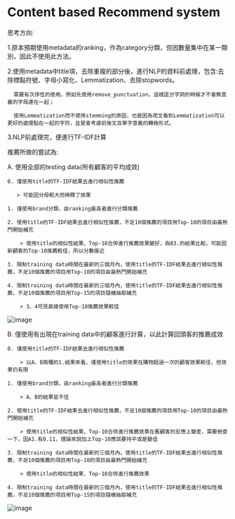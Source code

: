 # Content based Recommend system
思考方向:

1.原本預期使用metadata的ranking，作為category分類，但因數量集中在某一類別，因此不使用此方法。

2.使用metadata中title項，去除重複的部分後，進行NLP的資料前處理，包含:去除標點符號、字母小寫化、Lemmatization、去除stopwords。

      需要有次序性的使用，例如先使用remove_punctuation，這樣區分字詞的時候才不會無意義的字母連在一起；
      
      使用Lemmatization而不使用stemming的原因，也是因為爬文看到Lemmatization可以更好的處理黏在一起的字符，且是會考慮前後文及單字意義的轉換形式。
      
3.NLP前處理完，便進行TF-IDF計算

推薦所做的嘗試為:

A. 使用全部的testing data(所有顧客的平均成效)

    0. 僅使用title的TF-IDF結果去進行相似性推薦
         
       > 可能因分母較大而稀釋了效果
    
    1. 僅使用brand分類，由ranking最高者進行分類推薦
    
    2. 使用title的TF-IDF結果去進行相似性推薦，不足10個推薦的項目用Top-10的項目由最熱門開始補充
    
        > 使用title的相似性結果、Top-10合併進行推薦效果變好，與B3.的結果比較，可能因新顧客的Top-10推薦較佳，所以分數接近
        
    3. 限制training data時間在最新的三個月內，使用title的TF-IDF結果去進行相似性推薦，不足10個推薦的項目用Top-10的項目由最熱門開始補充
    
    4. 限制training data時間在最新的三個月內，使用title的TF-IDF結果去進行相似性推薦，不足10個推薦的項目用Top-15的項目隨機抽取補充
    
        > 3、4可見直接使用Top-10推薦效果較佳
        
![image](https://user-images.githubusercontent.com/49614247/147875800-85c979a5-30c4-4b1a-9f94-5c42482b568a.png)

B. 僅使用有出現在training data中的顧客進行計算，以此計算回頭客的推薦成效

    0. 僅使用title的TF-IDF結果去進行相似性推薦
    
        > 以A、B兩種的1.結果來看，僅使用title的效果在購物超過一次的顧客效果較佳，但效果仍有限
        
    1. 僅使用brand分類，由ranking最高者進行分類推薦
    
        > A、B的結果皆不佳
        
    2. 使用title的TF-IDF結果去進行相似性推薦，不足10個推薦的項目用Top-10的項目由最熱門開始補充
    
        > 使用title的相似性結果、Top-10合併進行推薦效果在舊顧客的反應上變差，需要檢查一下，因A1.有0.11，理論來說加上Top-10應該要持平或是變佳
        
    3. 限制training data時間在最新的三個月內，使用title的TF-IDF結果去進行相似性推薦，不足10個推薦的項目用Top-10的項目由最熱門開始補充
    
        > 使用title的相似性結果、Top-10合併進行推薦效果
        
    4. 限制training data時間在最新的三個月內，使用title的TF-IDF結果去進行相似性推薦，不足10個推薦的項目用Top-15的項目隨機抽取補充
    
![image](https://user-images.githubusercontent.com/49614247/147875807-9e9ba56c-e383-40e5-b0fd-91f971df0e25.png)
    


